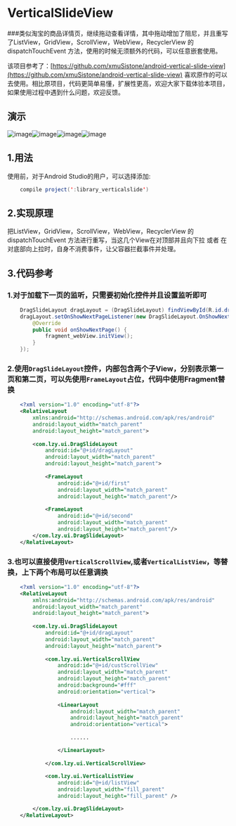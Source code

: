 # VerticalSlideView
###类似淘宝的商品详情页，继续拖动查看详情，其中拖动增加了阻尼，并且重写了ListView，GridView，ScrollView，WebView，RecyclerView 的 dispatchTouchEvent 方法，使用的时候无须额外的代码，可以任意嵌套使用。

该项目参考了：[https://github.com/xmuSistone/android-vertical-slide-view](https://github.com/xmuSistone/android-vertical-slide-view) 喜欢原作的可以去使用。相比原项目，代码更简单易懂，扩展性更高，欢迎大家下载体验本项目，如果使用过程中遇到什么问题，欢迎反馈。

## 演示
 ![image](https://github.com/jeasonlzy0216/VerticalSlideView/blob/master/screenshots/demo0.png)![image](https://github.com/jeasonlzy0216/VerticalSlideView/blob/master/screenshots/demo2.gif)![image](https://github.com/jeasonlzy0216/VerticalSlideView/blob/master/screenshots/demo3.gif)![image](https://github.com/jeasonlzy0216/VerticalSlideView/blob/master/screenshots/demo4.gif)

## 1.用法

使用前，对于Android Studio的用户，可以选择添加:
```java
    compile project(':library_verticalslide')
```

## 2.实现原理
把ListView，GridView，ScrollView，WebView，RecyclerView 的 dispatchTouchEvent 方法进行重写，当这几个View在对顶部并且向下拉 或者 在对底部向上拉时，自身不消费事件，让父容器拦截事件并处理。

## 3.代码参考
### 1.对于加载下一页的监听，只需要初始化控件并且设置监听即可
```java
	DragSlideLayout dragLayout = (DragSlideLayout) findViewById(R.id.dragLayout);
	dragLayout.setOnShowNextPageListener(new DragSlideLayout.OnShowNextPageListener() {
        @Override
        public void onShowNextPage() {
            fragment_webView.initView();
        }
    });
```
### 2.使用`DragSlideLayout`控件，内部包含两个子View，分别表示第一页和第二页，可以先使用`FrameLayout`占位，代码中使用Fragment替换
```xml
	<?xml version="1.0" encoding="utf-8"?>
	<RelativeLayout
	    xmlns:android="http://schemas.android.com/apk/res/android"
	    android:layout_width="match_parent"
	    android:layout_height="match_parent">
	
	    <com.lzy.ui.DragSlideLayout
	        android:id="@+id/dragLayout"
	        android:layout_width="match_parent"
	        android:layout_height="match_parent">
	
	        <FrameLayout
	            android:id="@+id/first"
	            android:layout_width="match_parent"
	            android:layout_height="match_parent"/>
	
	        <FrameLayout
	            android:id="@+id/second"
	            android:layout_width="match_parent"
	            android:layout_height="match_parent"/>
	    </com.lzy.ui.DragSlideLayout>
	</RelativeLayout>
```
### 3.也可以直接使用`VerticalScrollView`,或者`VerticalListView`，等替换，上下两个布局可以任意调换
```xml
	<?xml version="1.0" encoding="utf-8"?>
	<RelativeLayout
	    xmlns:android="http://schemas.android.com/apk/res/android"
	    android:layout_width="match_parent"
	    android:layout_height="match_parent">
	
	    <com.lzy.ui.DragSlideLayout
	        android:id="@+id/dragLayout"
	        android:layout_width="match_parent"
	        android:layout_height="match_parent">
	
	        <com.lzy.ui.VerticalScrollView
			    android:id="@+id/custScrollView"
	            android:layout_width="match_parent"
	            android:layout_height="match_parent"
	            android:background="#fff"
	            android:orientation="vertical">
			
			    <LinearLayout
			        android:layout_width="match_parent"
			        android:layout_height="match_parent"
			        android:orientation="vertical">
					
					......

			    </LinearLayout>
			
			</com.lzy.ui.VerticalScrollView>
	
	        <com.lzy.ui.VerticalListView
		        android:id="@+id/listView"
		        android:layout_width="fill_parent"
		        android:layout_height="fill_parent" />

		</com.lzy.ui.DragSlideLayout>
	</RelativeLayout>
```
